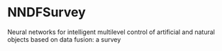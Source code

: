 # NNDFSurvey
Neural networks for intelligent multilevel control of artificial and natural objects based on data fusion: a survey

